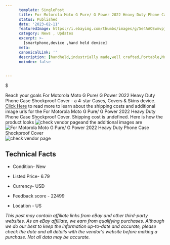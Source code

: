```yaml
---
      template: SinglePost
      title: For Motorola Moto G Pure/ G Power 2022 Heavy Duty Phone Case Shockproof Cover
      status: Published
      date: '2023-02-11'
      featuredImage: https://i.ebayimg.com/thumbs/images/g/5e4AAOSwmvpjoBtl/s-l225.jpg
      category: News , Updates
      excerpt: >-
        [smartphone,device ,hand held device]
      meta:
      canonicalLink: ''
      description: [handheld,industrially made,well crafted,Portable,Mobile,Compact,Convenient,Lightweight,Maneuverable,Man-portable,Miniature,Carriable,Hand-held,Light,Holdable,Transportable,Mobile device,Pocket-sized,On-the-go,Wireless,Cordless,Compact size,Convenient size, smartphone,device ,hand held device]
      noindex: false
      
        
---
```

$

Reach your goals For Motorola Moto G Pure/ G Power 2022 Heavy Duty Phone Case Shockproof Cover - a 4-star Cases, Covers & Skins device. [Click Here](https://www.ebay.com/itm/144865607987?hash=item21baa9c133%3Ag%3A5e4AAOSwmvpjoBtl&mkevt=1&mkcid=1&mkrid=711-53200-19255-0&campid=%253CePNCampaignId%253E&customid=%253CreferenceId%253E&toolid=10049) to read more to learn about the shipping costs and additional image urls for the For Motorola Moto G Pure/ G Power 2022 Heavy Duty Phone Case Shockproof Cover. Shipping cost is undefined. Here is how the product looks ![check vendor page](https://i.ebayimg.com/thumbs/images/g/5e4AAOSwmvpjoBtl/s-l225.jpg)and the additional images are![For Motorola Moto G Pure/ G Power 2022 Heavy Duty Phone Case Shockproof Cover](https://i.ebayimg.com/images/g/5e4AAOSwmvpjoBtl/s-l1600.jpg)![check vendor page](https://origin-galleryplus.ebayimg.com/ws/web/144865607987_2_0_1/225x225.jpg,https://origin-galleryplus.ebayimg.com/ws/web/144865607987_3_0_1/225x225.jpg,https://origin-galleryplus.ebayimg.com/ws/web/144865607987_4_0_1/225x225.jpg,https://origin-galleryplus.ebayimg.com/ws/web/144865607987_5_0_1/225x225.jpg,https://origin-galleryplus.ebayimg.com/ws/web/144865607987_6_0_1/225x225.jpg,https://origin-galleryplus.ebayimg.com/ws/web/144865607987_7_0_1/225x225.jpg,https://origin-galleryplus.ebayimg.com/ws/web/144865607987_8_0_1/225x225.jpg,https://origin-galleryplus.ebayimg.com/ws/web/144865607987_9_0_1/225x225.jpg,https://origin-galleryplus.ebayimg.com/ws/web/144865607987_10_0_1/225x225.jpg,https://origin-galleryplus.ebayimg.com/ws/web/144865607987_11_0_1/225x225.jpg,https://origin-galleryplus.ebayimg.com/ws/web/144865607987_12_0_1/225x225.jpg)



 ## Technical Facts 



     
      

 - Condition- New 


      

 - Listed Price- 6.79 


      

 - Currency- USD 


      

 - Feedback score - 22499 


      

 - Location - US 


      
      

 *_This post may contain affiliate links from eBay and other third-party websites. As an eBay affiliate, we earn from qualifying purchases. Although we do our best to keep the information up-to-date and accurate, please check the date and all details with the vendor's website before making a purchase. Not all data may be accurate._*






